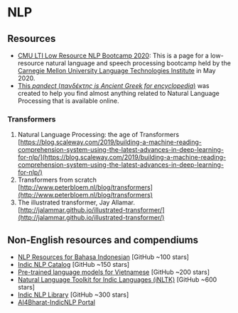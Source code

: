 # NLP

## Resources

* [CMU LTI Low Resource NLP Bootcamp 2020](https://github.com/neubig/lowresource-nlp-bootcamp-2020): This is a page for a low-resource natural language and speech processing bootcamp held by the [Carnegie Mellon University Language Technologies Institute](http://lti.cs.cmu.edu) in May 2020.
* [This _pandect_ \(_πανδέκτης is Ancient Greek for encyclopedia_\)](https://github.com/ivan-bilan/The-NLP-Pandect) was created to help you find almost anything related to Natural Language Processing that is available online.

### Transformers

1. Natural Language Processing: the age of Transformers [https://blog.scaleway.com/2019/building-a-machine-reading-comprehension-system-using-the-latest-advances-in-deep-learning-for-nlp/](https://blog.scaleway.com/2019/building-a-machine-reading-comprehension-system-using-the-latest-advances-in-deep-learning-for-nlp/)
2. Transformers from scratch [http://www.peterbloem.nl/blog/transformers](http://www.peterbloem.nl/blog/transformers)
3. The illustrated transformer, Jay Allamar. [http://jalammar.github.io/illustrated-transformer/](http://jalammar.github.io/illustrated-transformer/)



## **Non-English resources and compendiums**

* [NLP Resources for Bahasa Indonesian](https://github.com/louisowen6/NLP_bahasa_resources) \[GitHub ~100 stars\]
* [Indic NLP Catalog](https://github.com/AI4Bharat/indicnlp_catalog) \[GitHub ~150 stars\]
* [Pre-trained language models for Vietnamese](https://github.com/VinAIResearch/PhoBERT) \[GitHub ~200 stars\]
* [Natural Language Toolkit for Indic Languages \(iNLTK\)](https://github.com/goru001/inltk) \[GitHub ~600 stars\]
* [Indic NLP Library](https://github.com/anoopkunchukuttan/indic_nlp_library) \[GitHub ~300 stars\]
* [AI4Bharat-IndicNLP Portal](https://indicnlp.ai4bharat.org)

